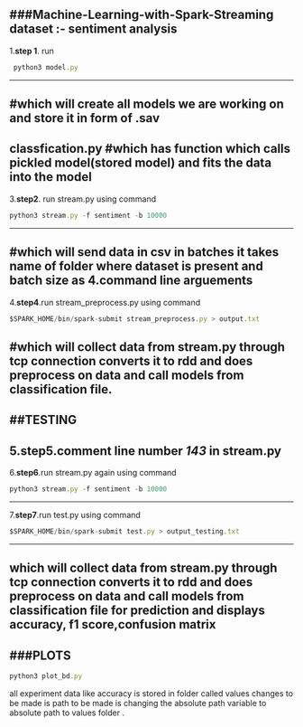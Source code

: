 ###Machine-Learning-with-Spark-Streaming 
**dataset** :- **sentiment analysis**
---
1.**step 1**. run 
```Javascript
 python3 model.py
```
---

#which will create all models we are working on and store it in form of .sav
---
classfication.py 
#which has function which calls pickled model(stored model) and fits the data into the model 
---
3.**step2**. run stream.py using command
```Javascript
python3 stream.py -f sentiment -b 10000 
```
---
#which will send data in csv in batches it takes  name of folder where dataset is present and batch size as 4.command line arguements
---
4.**step4**.run stream_preprocess.py using command 
```Javascript
$SPARK_HOME/bin/spark-submit stream_preprocess.py > output.txt
```
#which will collect data from stream.py through tcp connection converts it to rdd and does preprocess on data and call models from classification file. 
---

##TESTING 
---
5.**step5**.comment line number *143* in  stream.py
---
6.**step6**.run stream.py again using command
```Javascript
python3 stream.py -f sentiment -b 10000 
```
---
7.**step7**.run test.py using command 
```Javascript
$SPARK_HOME/bin/spark-submit test.py > output_testing.txt
```
---
which will collect data from stream.py through tcp connection converts it to rdd and does preprocess on data and call models from classification file for prediction and displays accuracy, f1 score,confusion matrix
---
###PLOTS
---
```Javascript
python3 plot_bd.py
```
all experiment data like accuracy is stored in folder called values  changes to be made is path to be made is changing the absolute path variable to absolute path to values folder .
